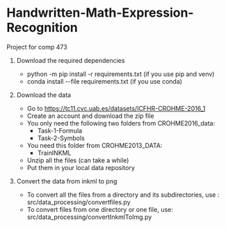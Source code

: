 # Handwritten-Math-Expression-Recognition
Project for comp 473 

1. Download the required dependencies 
   - python -m pip install -r requirements.txt (if you use pip and venv)
   - conda install --file requirements.txt (if you use conda)

2. Download the data
   - Go to https://tc11.cvc.uab.es/datasets/ICFHR-CROHME-2016_1
   - Create an account and download the zip file
   - You only need the following two folders from CROHME2016_data:
      - Task-1-Formula
      - Task-2-Symbols
   - You need this folder from CROHME2013_DATA:
      - TrainINKML
   - Unzip all the files (can take a while)
   - Put them in your local data repository
   
3. Convert the data from inkml to png
   - To convert all the files from a directory and its subdirectories, use : src/data_processing/convertfiles.py
   - To convert files from one directory or one file, use: src/data_processing/convertInkmlToImg.py
